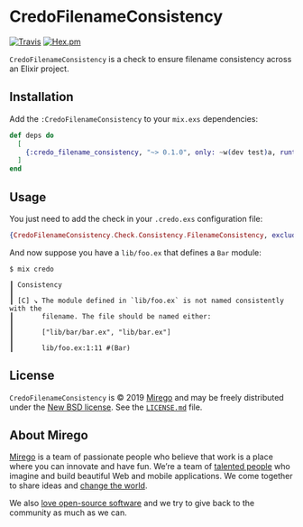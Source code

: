 # CredoFilenameConsistency

[![Travis](https://travis-ci.com/mirego/credo_filename_consistency.svg?branch=master)](https://travis-ci.com/mirego/credo_filename_consistency)
[![Hex.pm](https://img.shields.io/hexpm/v/credo_filename_consistency.svg)](https://hex.pm/packages/credo_filename_consistency)

`CredoFilenameConsistency` is a check to ensure filename consistency across an Elixir project.

## Installation

Add the `:CredoFilenameConsistency` to your `mix.exs` dependencies:

```elixir
def deps do
  [
    {:credo_filename_consistency, "~> 0.1.0", only: ~w(dev test)a, runtime: false},
  ]
end
```

## Usage

You just need to add the check in your `.credo.exs` configuration file:

```elixir
{CredoFilenameConsistency.Check.Consistency.FilenameConsistency, excluded_paths: ["test/support", "priv", "rel", "mix.exs"]}
```

And now suppose you have a `lib/foo.ex` that defines a `Bar` module:

```
$ mix credo

┃ Consistency
┃
┃ [C] ↘ The module defined in `lib/foo.ex` is not named consistently with the
┃       filename. The file should be named either:
┃
┃       ["lib/bar/bar.ex", "lib/bar.ex"]
┃
┃       lib/foo.ex:1:11 #(Bar)
```

## License

`CredoFilenameConsistency` is © 2019 [Mirego](https://www.mirego.com) and may be freely distributed under the [New BSD license](http://opensource.org/licenses/BSD-3-Clause). See the [`LICENSE.md`](https://github.com/mirego/credo_filename_consistency/blob/master/LICENSE.md) file.

## About Mirego

[Mirego](https://www.mirego.com) is a team of passionate people who believe that work is a place where you can innovate and have fun. We’re a team of [talented people](https://life.mirego.com) who imagine and build beautiful Web and mobile applications. We come together to share ideas and [change the world](http://www.mirego.org).

We also [love open-source software](https://open.mirego.com) and we try to give back to the community as much as we can.
